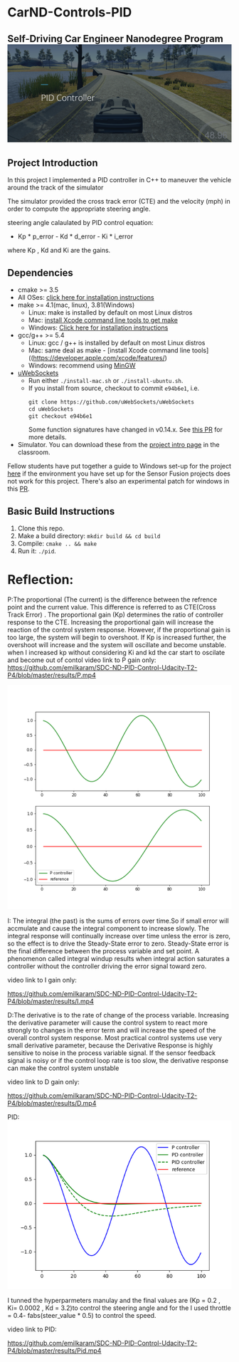 # CarND-Controls-PID
Self-Driving Car Engineer Nanodegree Program
![](https://github.com/emilkaram/SDC-ND-PID-Control-Udacity-T2-P4/blob/master/img/1.png)
---
## Project Introduction
In this project I implemented a PID controller in C++ to maneuver the vehicle around the track of the simulator

The simulator provided the cross track error (CTE) and the velocity (mph) in order to compute the appropriate steering angle.

steering angle calaulated by PID control equation:
- Kp * p_error - Kd * d_error - Ki * i_error

where Kp , Kd and Ki are the gains.


## Dependencies

* cmake >= 3.5
 * All OSes: [click here for installation instructions](https://cmake.org/install/)
* make >= 4.1(mac, linux), 3.81(Windows)
  * Linux: make is installed by default on most Linux distros
  * Mac: [install Xcode command line tools to get make](https://developer.apple.com/xcode/features/)
  * Windows: [Click here for installation instructions](http://gnuwin32.sourceforge.net/packages/make.htm)
* gcc/g++ >= 5.4
  * Linux: gcc / g++ is installed by default on most Linux distros
  * Mac: same deal as make - [install Xcode command line tools]((https://developer.apple.com/xcode/features/)
  * Windows: recommend using [MinGW](http://www.mingw.org/)
* [uWebSockets](https://github.com/uWebSockets/uWebSockets)
  * Run either `./install-mac.sh` or `./install-ubuntu.sh`.
  * If you install from source, checkout to commit `e94b6e1`, i.e.
    ```
    git clone https://github.com/uWebSockets/uWebSockets 
    cd uWebSockets
    git checkout e94b6e1
    ```
    Some function signatures have changed in v0.14.x. See [this PR](https://github.com/udacity/CarND-MPC-Project/pull/3) for more details.
* Simulator. You can download these from the [project intro page](https://github.com/udacity/self-driving-car-sim/releases) in the classroom.

Fellow students have put together a guide to Windows set-up for the project [here](https://s3-us-west-1.amazonaws.com/udacity-selfdrivingcar/files/Kidnapped_Vehicle_Windows_Setup.pdf) if the environment you have set up for the Sensor Fusion projects does not work for this project. There's also an experimental patch for windows in this [PR](https://github.com/udacity/CarND-PID-Control-Project/pull/3).

## Basic Build Instructions

1. Clone this repo.
2. Make a build directory: `mkdir build && cd build`
3. Compile: `cmake .. && make`
4. Run it: `./pid`. 

 
# Reflection:

P:The proportional (The current) is the difference between the refrence point and the current value. 
This difference is referred to as CTE(Cross Track Error) . 
The proportional gain (Kp) determines the ratio of controller response to the CTE. 
Increasing the proportional gain will increase the reaction of the control system response.
However, if the proportional gain is too large, the system will begin to overshoot.
If Kp is increased further, the overshoot will increase and the system will oscillate and become unstable.
when I increased kp without considering Ki and kd the car start to oscilate and become out of contol
video link to P gain only:
https://github.com/emilkaram/SDC-ND-PID-Control-Udacity-T2-P4/blob/master/results/P.mp4

![](https://github.com/emilkaram/SDC-ND-PID-Control-Udacity-T2-P4/blob/master/img/3.png)


I: The integral (the past) is the sums of errors over time.So if small error will accmulate and cause the integral component to increase slowly.
The integral response will continually increase over time unless the error is zero, so the effect is to drive the Steady-State error to zero. Steady-State error is the final difference between the process variable and set point. A phenomenon called integral windup results when integral action saturates a controller without the controller driving the error signal toward zero.

video link to I gain only:

https://github.com/emilkaram/SDC-ND-PID-Control-Udacity-T2-P4/blob/master/results/I.mp4



D:The derivative is to the rate of change of the process variable. Increasing the derivative parameter will cause the control system to react more strongly to changes in the error term and will increase the speed of the overall control system response. Most practical control systems use very small derivative parameter, because the Derivative Response is highly sensitive to noise in the process variable signal. If the sensor feedback signal is noisy or if the control loop rate is too slow, the derivative response can make the control system unstable

video link to D gain only:

https://github.com/emilkaram/SDC-ND-PID-Control-Udacity-T2-P4/blob/master/results/D.mp4


PID:
![](https://github.com/emilkaram/SDC-ND-PID-Control-Udacity-T2-P4/blob/master/img/2.png)

I tunned the hyperparmeters manulay and the final values are (Kp = 0.2 , Ki= 0.0002 , Kd = 3.2)to control the steering angle
and for the I used throttle = 0.4- fabs(steer_value * 0.5) to control the speed.


video link to PID:

https://github.com/emilkaram/SDC-ND-PID-Control-Udacity-T2-P4/blob/master/results/Pid.mp4




 

